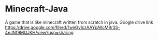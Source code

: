 # Minecraft-Java

A game that is like minecraft written from scratch in java. Google drive link https://drive.google.com/file/d/1weGvIczAAYpAlloM9r3S-4eJNf9MQJKH/view?usp=sharing
